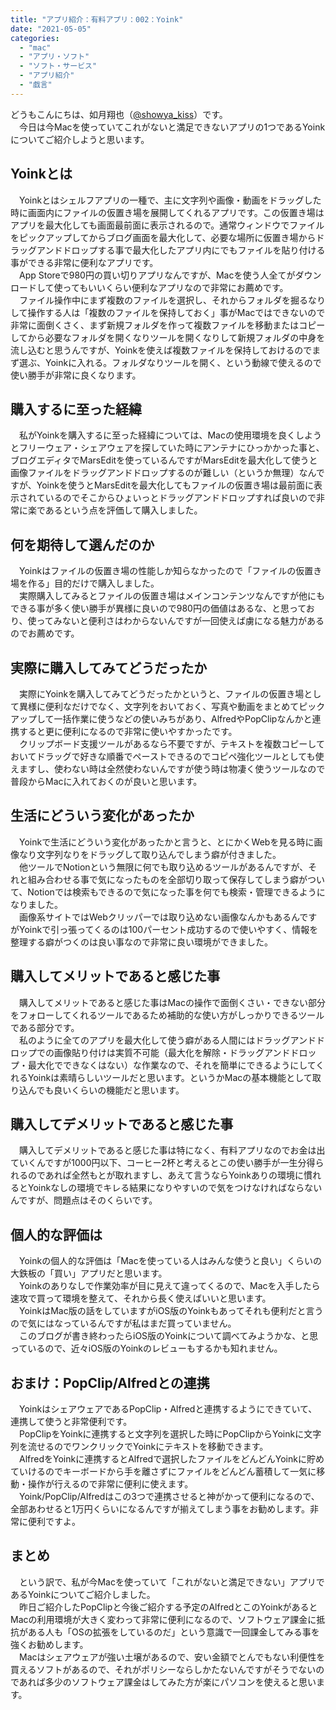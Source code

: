 ```yaml
---
title: "アプリ紹介：有料アプリ：002：Yoink"
date: "2021-05-05"
categories: 
  - "mac"
  - "アプリ・ソフト"
  - "ソフト・サービス"
  - "アプリ紹介"
  - "戯言"
---
```


どうもこんにちは、如月翔也（[@showya\_kiss](http://twitter.com/showya_kiss)）です。  
　今日は今Macを使っていてこれがないと満足できないアプリの1つであるYoinkについてご紹介しようと思います。  

## Yoinkとは

　Yoinkとはシェルフアプリの一種で、主に文字列や画像・動画をドラッグした時に画面内にファイルの仮置き場を展開してくれるアプリです。この仮置き場はアプリを最大化しても画面最前面に表示されるので。通常ウィンドウでファイルをピックアップしてからブログ画面を最大化して、必要な場所に仮置き場からドラッグアンドドロップする事で最大化したアプリ内にでもファイルを貼り付ける事ができる非常に便利なアプリです。  
　App Storeで980円の買い切りアプリなんですが、Macを使う人全てがダウンロードして使ってもいいくらい便利なアプリなので非常にお薦めです。  
　ファイル操作中にまず複数のファイルを選択し、それからフォルダを掘るなりして操作する人は「複数のファイルを保持しておく」事がMacではできないので非常に面倒くさく、まず新規フォルダを作って複数ファイルを移動またはコピーしてから必要なフォルダを開くなりツールを開くなりして新規フォルダの中身を流し込むと思うんですが、Yoinkを使えば複数ファイルを保持しておけるのでまず選ぶ、Yoinkに入れる。フォルダなりツールを開く、という動線で使えるので使い勝手が非常に良くなります。  

## 購入するに至った経緯

　私がYoinkを購入するに至った経緯については、Macの使用環境を良くしようとフリーウェア・シェアウェアを探していた時にアンテナにひっかかった事と、ブログエディタでMarsEditを使っているんですがMarsEditを最大化して使うと画像ファイルをドラッグアンドドロップするのが難しい（というか無理）なんですが、Yoinkを使うとMarsEditを最大化してもファイルの仮置き場は最前面に表示されているのでそこからひょいっとドラッグアンドドロップすれば良いので非常に楽であるという点を評価して購入しました。  

## 何を期待して選んだのか

　Yoinkはファイルの仮置き場の性能しか知らなかったので「ファイルの仮置き場を作る」目的だけで購入しました。  
　実際購入してみるとファイルの仮置き場はメインコンテンツなんですが他にもできる事が多く使い勝手が異様に良いので980円の価値はあるな、と思っており、使ってみないと便利さはわからないんですが一回使えば虜になる魅力があるのでお薦めです。  

## 実際に購入してみてどうだったか

　実際にYoinkを購入してみてどうだったかというと、ファイルの仮置き場として異様に便利なだけでなく、文字列をおいておく、写真や動画をまとめてピックアップして一括作業に使うなどの使いみちがあり、AlfredやPopClipなんかと連携すると更に便利になるので非常に使いやすかったです。  
　クリップボード支援ツールがあるなら不要ですが、テキストを複数コピーしておいてドラッグで好きな順番でペーストできるのでコピペ強化ツールとしても使えますし、使わない時は全然使わないんですが使う時は物凄く使うツールなので普段からMacに入れておくのが良いと思います。  

## 生活にどういう変化があったか

　Yoinkで生活にどういう変化があったかと言うと、とにかくWebを見る時に画像なり文字列なりをドラッグして取り込んでしまう癖が付きました。  
　他ツールでNotionという無限に何でも取り込めるツールがあるんですが、それと組み合わせる事で気になったものを全部切り取って保存してしまう癖がついて、Notionでは検索もできるので気になった事を何でも検索・管理できるようになりました。  
　画像系サイトではWebクリッパーでは取り込めない画像なんかもあるんですがYoinkで引っ張ってくるのは100パーセント成功するので使いやすく、情報を整理する癖がつくのは良い事なので非常に良い環境ができました。  

## 購入してメリットであると感じた事

　購入してメリットであると感じた事はMacの操作で面倒くさい・できない部分をフォローしてくれるツールであるため補助的な使い方がしっかりできるツールである部分です。  
　私のように全てのアプリを最大化して使う癖がある人間にはドラッグアンドドロップでの画像貼り付けは実質不可能（最大化を解除・ドラッグアンドドロップ・最大化でできなくはない）な作業なので、それを簡単にできるようにしてくれるYoinkは素晴らしいツールだと思います。というかMacの基本機能として取り込んでも良いくらいの機能だと思います。  

## 購入してデメリットであると感じた事

　購入してデメリットであると感じた事は特になく、有料アプリなのでお金は出ていくんですが1000円以下、コーヒー2杯と考えるとこの使い勝手が一生分得られるのであれば全然もとが取れますし、あえて言うならYoinkありの環境に慣れるとYoinkなしの環境でキレる結果になりやすいので気をつけなければならないんですが、問題点はそのくらいです。  

## 個人的な評価は

　Yoinkの個人的な評価は「Macを使っている人はみんな使うと良い」くらいの大鉄板の「買い」アプリだと思います。  
　Yoinkのありなしで作業効率が目に見えて違ってくるので、Macを入手したら速攻で買って環境を整えて、それから長く使えばいいと思います。  
　YoinkはMac版の話をしていますがiOS版のYoinkもあってそれも便利だと言うので気にはなっているんですが私はまだ買っていません。  
　このブログが書き終わったらiOS版のYoinkについて調べてみようかな、と思っているので、近々iOS版のYoinkのレビューもするかも知れません。

## おまけ：PopClip/Alfredとの連携

　YoinkはシェアウェアであるPopClip・Alfredと連携するようにできていて、連携して使うと非常便利です。  
　PopClipをYoinkに連携すると文字列を選択した時にPopClipからYoinkに文字列を流せるのでワンクリックでYoinkにテキストを移動できます。  
　AlfredをYoinkに連携するとAlfredで選択したファイルをどんどんYoinkに貯めていけるのでキーボードから手を離さずにファイルをどんどん蓄積して一気に移動・操作が行えるので非常に便利に使えます。  
　Yoink/PopClip/Alfredはこの3つで連携させると神がかって便利になるので、全部あわせると1万円くらいになるんですが揃えてしまう事をお勧めします。非常に便利ですよ。  

## まとめ

　という訳で、私が今Macを使っていて「これがないと満足できない」アプリであるYoinkについてご紹介しました。  
　昨日ご紹介したPopClipと今後ご紹介する予定のAlfredとこのYoinkがあるとMacの利用環境が大きく変わって非常に便利になるので、ソフトウェア課金に抵抗がある人も「OSの拡張をしているのだ」という意識で一回課金してみる事を強くお勧めします。  
　Macはシェアウェアが強い土壌があるので、安い金額でとんでもない利便性を買えるソフトがあるので、それがポリシーならしかたないんですがそうでないのであれば多少のソフトウェア課金はしてみた方が楽にパソコンを使えると思います。
